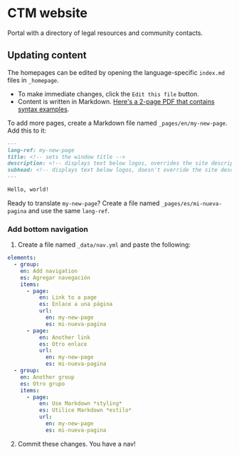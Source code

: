 # CTM website

Portal with a directory of legal resources and community contacts.

## Updating content

The homepages can be edited by opening the language-specific `index.md` files in `_homepage`.
- To make immediate changes, click the `Edit this file` button. 
- Content is written in Markdown. [Here's a 2-page PDF that contains syntax examples](https://guides.github.com/pdfs/markdown-cheatsheet-online.pdf). 

To add more pages, create a Markdown file named `_pages/en/my-new-page`. Add this to it:

```markdown
---
lang-ref: my-new-page
title: <!-- sets the window title -->
description: <!-- displays text below logos, overrides the site description used in search results -->
subhead: <!-- displays text below logos, doesn't override the site description -->
---

Hello, world!
```

Ready to translate `my-new-page`? Create a file named `_pages/es/mi-nueva-pagina` and use the same `lang-ref`.

### Add bottom navigation

1. Create a file named `_data/nav.yml` and paste the following:

```yaml
elements:
  - group: 
    en: Add navigation
    es: Agregar navegación
    items:
      - page:
          en: Link to a page
          es: Enlace a una página
          url: 
            en: my-new-page
            es: mi-nueva-pagina
      - page:
          en: Another link
          es: Otro enlace
          url:
            en: my-new-page
            es: mi-nueva-pagina
  - group:
    en: Another group
    es: Otro grupo
    items:
      - page:
          en: Use Markdown *styling*
          es: Utilice Markdown *estilo*
          url:
            en: my-new-page
            es: mi-nueva-pagina
```

2. Commit these changes. You have a nav!